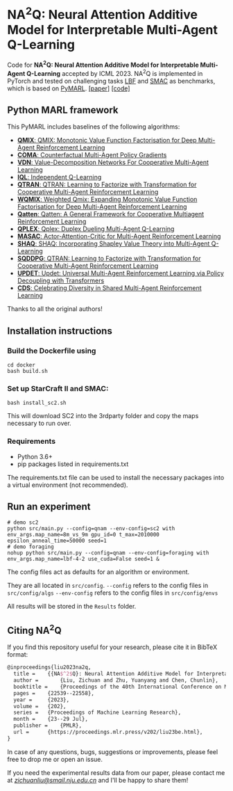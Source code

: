 # NA<sup>2</sup>Q: Neural Attention Additive Model for Interpretable Multi-Agent Q-Learning

Code for **NA<sup>2</sup>Q: Neural Attention Additive Model for Interpretable Multi-Agent Q-Learning** accepted by ICML 2023. NA<sup>2</sup>Q is implemented in PyTorch and tested on challenging tasks [LBF](https://github.com/semitable/lb-foraging) and [SMAC](https://github.com/oxwhirl/smac) as benchmarks, which is based on [PyMARL](https://github.com/oxwhirl/pymarl). [[paper]](https://proceedings.mlr.press/v202/liu23be.html) [[code]](https://github.com/zichuan-liu/NA2Q)


## Python MARL framework

This PyMARL includes baselines of the following algorithms:
- [**QMIX**: QMIX: Monotonic Value Function Factorisation for Deep Multi-Agent Reinforcement Learning](https://arxiv.org/abs/1803.11485)
- [**COMA**: Counterfactual Multi-Agent Policy Gradients](https://arxiv.org/abs/1705.08926)
- [**VDN**: Value-Decomposition Networks For Cooperative Multi-Agent Learning](https://arxiv.org/abs/1706.05296) 
- [**IQL**: Independent Q-Learning](https://arxiv.org/abs/1511.08779)
- [**QTRAN**: QTRAN: Learning to Factorize with Transformation for Cooperative Multi-Agent Reinforcement Learning](https://arxiv.org/abs/1905.05408)
- [**WQMIX**: Weighted Qmix: Expanding Monotonic Value Function Factorisation for Deep Multi-Agent Reinforcement Learning](https://proceedings.neurips.cc/paper/2020/file/73a427badebe0e32caa2e1fc7530b7f3-Paper.pdf)
- [**Qatten**: Qatten: A General Framework for Cooperative Multiagent Reinforcement Learning](https://arxiv.org/abs/2002.03939)
- [**QPLEX**: Qplex: Duplex Dueling Multi-Agent Q-Learning](https://arxiv.org/abs/2008.01062)
- [**MASAC**: Actor-Attention-Critic for Multi-Agent Reinforcement Learning](http://proceedings.mlr.press/v97/iqbal19a/iqbal19a.pdf)
- [**SHAQ**: SHAQ: Incorporating Shapley Value Theory into Multi-Agent Q-Learning](https://arxiv.org/pdf/2105.15013.pdf)
- [**SQDDPG**: QTRAN: Learning to Factorize with Transformation for Cooperative Multi-Agent Reinforcement Learning](https://arxiv.org/abs/1905.05408)
- [**UPDET**: Updet: Universal Multi-Agent Reinforcement Learning via Policy Decoupling with Transformers](https://arxiv.org/abs/2101.08001)
- [**CDS**: Celebrating Diversity in Shared Multi-Agent Reinforcement Learning](https://arxiv.org/abs/2106.02195)

Thanks to all the original authors!

## Installation instructions
### Build the Dockerfile using 

```shell
cd docker
bash build.sh
```

### Set up StarCraft II and SMAC:

```shell
bash install_sc2.sh
```

This will download SC2 into the 3rdparty folder and copy the maps necessary to run over.
### Requirements
- Python 3.6+
- pip packages listed in requirements.txt

The requirements.txt file can be used to install the necessary packages into a virtual environment (not recommended).

## Run an experiment 

```shell
# demo sc2
python src/main.py --config=qnam --env-config=sc2 with env_args.map_name=8m_vs_9m gpu_id=0 t_max=2010000 epsilon_anneal_time=50000 seed=1
# demo foraging
nohup python src/main.py --config=qnam --env-config=foraging with env_args.map_name=lbf-4-2 use_cuda=False seed=1 &
```

The config files act as defaults for an algorithm or environment. 

They are all located in `src/config`.
`--config` refers to the config files in `src/config/algs`
`--env-config` refers to the config files in `src/config/envs`

All results will be stored in the `Results` folder.

## Citing NA<sup>2</sup>Q

If you find this repository useful for your research, please cite it in BibTeX format:

```tex
@inproceedings{liu2023na2q,
  title = 	 {{NA$^2$Q}: Neural Attention Additive Model for Interpretable Multi-Agent Q-Learning},
  author =       {Liu, Zichuan and Zhu, Yuanyang and Chen, Chunlin},
  booktitle = 	 {Proceedings of the 40th International Conference on Machine Learning},
  pages = 	 {22539--22558},
  year = 	 {2023},
  volume = 	 {202},
  series = 	 {Proceedings of Machine Learning Research},
  month = 	 {23--29 Jul},
  publisher =    {PMLR},
  url = 	 {https://proceedings.mlr.press/v202/liu23be.html},
}
```
In case of any questions, bugs, suggestions or improvements, please feel free to drop me or open an issue.

If you need the experimental results data from our paper, please contact me at *zichuanliu@smail.nju.edu.cn* and I'll be happy to share them!
